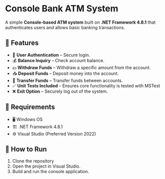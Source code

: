 # Console Bank ATM System

A simple **Console-based ATM system** built on **.NET Framework 4.8.1** that authenticates users and allows basic banking transactions.

## 🔹 Features
- 🏦 **User Authentication** – Secure login.  
- 💰 **Balance Inquiry** – Check account balance.  
- 💵 **Withdraw Funds** – Withdraw a specific amount from the account.  
- 📥 **Deposit Funds** – Deposit money into the account.  
- 🔄 **Transfer Funds** – Transfer funds between accounts.  
- ✅ **Unit Tests Included** – Ensures core functionality is tested with MSTest
- ❌ **Exit Option** – Securely log out of the system.  

## 🔹 Requirements
- 🖥️ Windows OS  
- 🏗️ .NET Framework 4.8.1  
- ⚙️ Visual Studio (Preferred Version 2022)

## 🔹 How to Run
1. Clone the repository
2. Open the project in Visual Studio.
3. Build and run the console application.